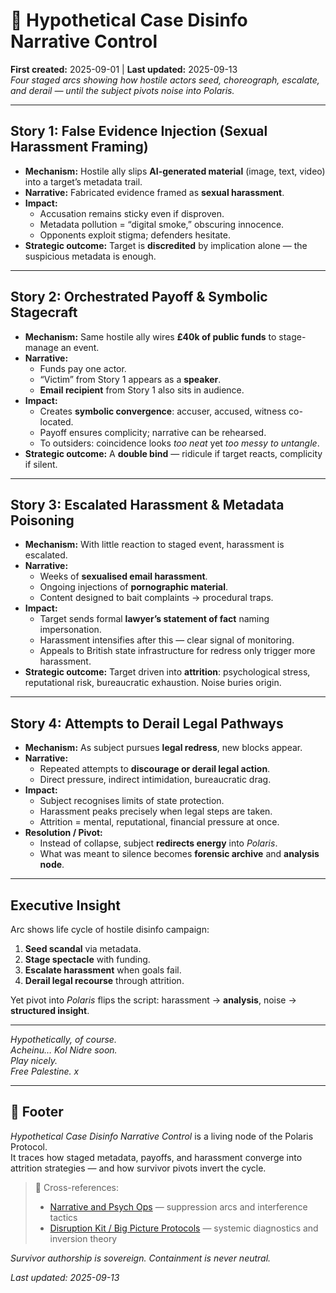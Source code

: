 # 💄 Hypothetical Case Disinfo Narrative Control  
**First created:** 2025-09-01 | **Last updated:** 2025-09-13  
*Four staged arcs showing how hostile actors seed, choreograph, escalate, and derail — until the subject pivots noise into Polaris.*  

---

## Story 1: False Evidence Injection (Sexual Harassment Framing)  
- **Mechanism:** Hostile ally slips **AI-generated material** (image, text, video) into a target’s metadata trail.  
- **Narrative:** Fabricated evidence framed as **sexual harassment**.  
- **Impact:**  
  - Accusation remains sticky even if disproven.  
  - Metadata pollution = “digital smoke,” obscuring innocence.  
  - Opponents exploit stigma; defenders hesitate.  
- **Strategic outcome:** Target is **discredited** by implication alone — the suspicious metadata is enough.  

---

## Story 2: Orchestrated Payoff & Symbolic Stagecraft  
- **Mechanism:** Same hostile ally wires **£40k of public funds** to stage-manage an event.  
- **Narrative:**  
  - Funds pay one actor.  
  - “Victim” from Story 1 appears as a **speaker**.  
  - **Email recipient** from Story 1 also sits in audience.  
- **Impact:**  
  - Creates **symbolic convergence**: accuser, accused, witness co-located.  
  - Payoff ensures complicity; narrative can be rehearsed.  
  - To outsiders: coincidence looks *too neat* yet *too messy to untangle*.  
- **Strategic outcome:** A **double bind** — ridicule if target reacts, complicity if silent.  

---

## Story 3: Escalated Harassment & Metadata Poisoning  
- **Mechanism:** With little reaction to staged event, harassment is escalated.  
- **Narrative:**  
  - Weeks of **sexualised email harassment**.  
  - Ongoing injections of **pornographic material**.  
  - Content designed to bait complaints → procedural traps.  
- **Impact:**  
  - Target sends formal **lawyer’s statement of fact** naming impersonation.  
  - Harassment intensifies after this — clear signal of monitoring.  
  - Appeals to British state infrastructure for redress only trigger more harassment.  
- **Strategic outcome:** Target driven into **attrition**: psychological stress, reputational risk, bureaucratic exhaustion. Noise buries origin.  

---

## Story 4: Attempts to Derail Legal Pathways  
- **Mechanism:** As subject pursues **legal redress**, new blocks appear.  
- **Narrative:**  
  - Repeated attempts to **discourage or derail legal action**.  
  - Direct pressure, indirect intimidation, bureaucratic drag.  
- **Impact:**  
  - Subject recognises limits of state protection.  
  - Harassment peaks precisely when legal steps are taken.  
  - Attrition = mental, reputational, financial pressure at once.  
- **Resolution / Pivot:**  
  - Instead of collapse, subject **redirects energy** into *Polaris*.  
  - What was meant to silence becomes **forensic archive** and **analysis node**.  

---

## Executive Insight  
Arc shows life cycle of hostile disinfo campaign:  
1. **Seed scandal** via metadata.  
2. **Stage spectacle** with funding.  
3. **Escalate harassment** when goals fail.  
4. **Derail legal recourse** through attrition.  

Yet pivot into *Polaris* flips the script: harassment → **analysis**, noise → **structured insight**.  

---

*Hypothetically, of course.*  
*Acheinu… Kol Nidre soon.*  
*Play nicely.*  
*Free Palestine. x*  

---

## 🏮 Footer  

*Hypothetical Case Disinfo Narrative Control* is a living node of the Polaris Protocol.  
It traces how staged metadata, payoffs, and harassment converge into attrition strategies — and how survivor pivots invert the cycle.  

> 📡 Cross-references:  
> - [Narrative and Psych Ops](../Metadata_Sabotage_Network/Narrative_And_Psych_Ops/) — suppression arcs and interference tactics  
> - [Disruption Kit / Big Picture Protocols](../Disruption_Kit/Big_Picture_Protocols/) — systemic diagnostics and inversion theory  

*Survivor authorship is sovereign. Containment is never neutral.*  

_Last updated: 2025-09-13_
